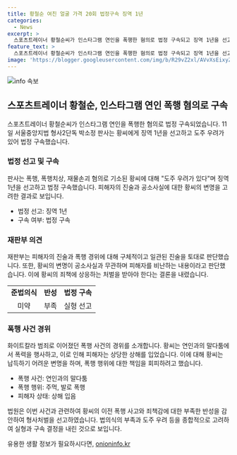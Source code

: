 ```yaml
---
title: 황철순 여친 얼굴 가격 20회 법정구속 징역 1년
categories:
  - News
excerpt: >
  스포츠트레이너 황철순씨가 인스타그램 연인을 폭행한 혐의로 법정 구속되고 징역 1년을 선고받았다. 재판부는 피해자의 진술을 신빙성 있게 평가하며, 황씨의 변명을 거부하고, 이전 폭행 전력 등을 고려해 심각한 처벌을 명시했다. 황씨는 기소된 두 차례의 폭행으로 피해자를 심각하게 다쳐 사회적 비난을 받고 있다.
feature_text: >
  스포츠트레이너 황철순씨가 인스타그램 연인을 폭행한 혐의로 법정 구속되고 징역 1년을 선고받았다. 재판부는 피해자의 진술을 신빙성 있게 평가하며, 황씨의 변명을 거부하고, 이전 폭행 전력 등을 고려해 심각한 처벌을 명시했다. 황씨는 기소된 두 차례의 폭행으로 피해자를 심각하게 다쳐 사회적 비난을 받고 있다.
image: 'https://blogger.googleusercontent.com/img/b/R29vZ2xl/AVvXsEixyZcFfHzMRdzZMjFBmAUKJYCLCGyLL1o632UiGVXcaFdKo_bkvkuCioo0uUKlGfBVcT3P84aROyZIXSBEx3Aw5nCQ3pTgDom1WDC4m8eifvWiAmWEEVb4x6G_l8C0QH225ldMjyaFvpxGEBGNO37VmDTDMHGhJPq73UglMfDca1-0aw/s1600/blogspot.png'
---
```


<p><img src="https://blogger.googleusercontent.com/img/b/R29vZ2xl/AVvXsEixyZcFfHzMRdzZMjFBmAUKJYCLCGyLL1o632UiGVXcaFdKo_bkvkuCioo0uUKlGfBVcT3P84aROyZIXSBEx3Aw5nCQ3pTgDom1WDC4m8eifvWiAmWEEVb4x6G_l8C0QH225ldMjyaFvpxGEBGNO37VmDTDMHGhJPq73UglMfDca1-0aw/s1600/blogspot.png" alt="info 속보" /></p>

<h2 data-ke-size="size26">스포츠트레이너 황철순, 인스타그램 연인 폭행 혐의로 구속</h2>

<p data-ke-size="size16">스포츠트레이너 황철순씨가 인스타그램 연인을 폭행한 혐의로 법정 구속되었습니다. 11일 서울중앙지법 형사2단독 박소정 판사는 황씨에게 징역 1년을 선고하고 도주 우려가 있어 법정 구속했습니다.</p>

<h3>법정 선고 및 구속</h3>

<p data-ke-size="size16">판사는 폭행, 폭행치상, 재물손괴 혐의로 기소된 황씨에 대해 "도주 우려가 있다"며 징역 1년을 선고하고 법정 구속했습니다. 피해자의 진술과 공소사실에 대한 황씨의 변명을 고려한 결과로 보입니다.</p>

<ul>
  <li>법정 선고: 징역 1년</li>
  <li>구속 여부: 법정 구속</li>
</ul>

<h3>재판부 의견</h3>

<p data-ke-size="size16">재판부는 피해자의 진술과 폭행 경위에 대해 구체적이고 일관된 진술을 토대로 판단했습니다. 또한, 황씨의 변명이 공소사실과 무관하며 피해자를 비난하는 내용이라고 판단했습니다. 이에 황씨의 죄책에 상응하는 처벌을 받아야 한다는 결론을 내렸습니다.</p>

<table>
  <tr>
    <td style="text-align: center; height: 17px;"><b>준법의식</b></td>
    <td style="text-align: center; height: 17px;"><b>반성</b></td>
    <td style="text-align: center; height: 17px;"><b>법정 구속</b></td>
  </tr>
  <tr>
    <td style="text-align: center;">미약</td>
    <td style="text-align: center;">부족</td>
    <td style="text-align: center;">실형 선고</td>
  </tr>
</table>

<h3>폭행 사건 경위</h3>

<p data-ke-size="size16">화이트칼라 범죄로 이어졌던 폭행 사건의 경위를 소개합니다. 황씨는 연인과의 말다툼에서 폭력을 행사하고, 이로 인해 피해자는 상당한 상해를 입었습니다. 이에 대해 황씨는 납득하기 어려운 변명을 하며, 폭행 행위에 대한 책임을 회피하려고 했습니다.</p>

<ul>
  <li>폭행 사건: 연인과의 말다툼</li>
  <li>폭행 행위: 주먹, 발로 폭행</li>
  <li>피해자 상태: 상해 입음</li>
</ul>

<p data-ke-size="size16">법원은 이번 사건과 관련하여 황씨의 이전 폭행 사고와 죄책감에 대한 부족한 반성을 감안하여 형사처벌을 선고하였습니다. 법의식의 부족과 도주 우려 등을 종합적으로 고려하여 실형과 구속 결정을 내린 것으로 보입니다.</p>
유용한 생활 정보가 필요하시다면, <a href="https://onioninfo.kr" rel="dofollow">onioninfo.kr</a>


